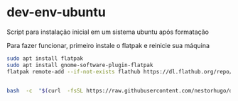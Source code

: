 # dev-env-ubuntu

Script para instalação inicial em um sistema ubuntu após formatação

Para fazer funcionar, primeiro instale o flatpak e reinicie sua máquina

```bash
sudo apt install flatpak
sudo apt install gnome-software-plugin-flatpak
flatpak remote-add --if-not-exists flathub https://dl.flathub.org/repo/flathub.flatpakrepo
```

```bash

bash  -c  "$(curl  -fsSL https://raw.githubusercontent.com/nestorhugo/dev-env-ubuntu/main/install.sh) && chmod +x install.sh && ./install.sh"

```
